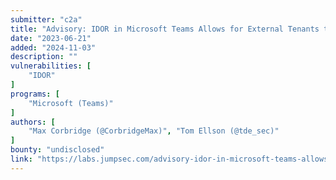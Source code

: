 ```yaml
---
submitter: "c2a"
title: "Advisory: IDOR in Microsoft Teams Allows for External Tenants to Introduce Malware"
date: "2023-06-21"
added: "2024-11-03"
description: ""
vulnerabilities: [
    "IDOR"
]
programs: [
    "Microsoft (Teams)"
]
authors: [
    "Max Corbridge (@CorbridgeMax)", "Tom Ellson (@tde_sec)"
]
bounty: "undisclosed"
link: "https://labs.jumpsec.com/advisory-idor-in-microsoft-teams-allows-for-external-tenants-to-introduce-malware/"
---
```




